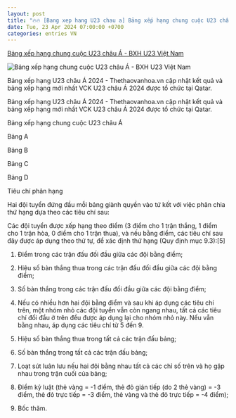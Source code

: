 ```yaml
---
layout: post
title: "🔥🔥 [Bang xep hang U23 chau a] Bảng xếp hạng chung cuộc U23 châu Á - BXH U23 Việt Nam"
date: Tue, 23 Apr 2024 07:00:00 +0700
categories: entries VN
---
```

[Bảng xếp hạng chung cuộc U23 châu Á - BXH U23 Việt Nam](https://thethaovanhoa.vn/bang-xep-hang-chung-cuoc-u23-chau-a-bxh-u23-viet-nam-20240423075042592.htm)

![Bảng xếp hạng chung cuộc U23 châu Á - BXH U23 Việt Nam](https://thethaovanhoa.mediacdn.vn/thumb_w/1200/372676912336973824/2024/4/23/vff-20-2-1713833358734153084522-0-0-539-960-crop-17138333671181017133086.jpg)

Bảng xếp hạng U23 châu Á 2024 - Thethaovanhoa.vn cập nhật kết quả và bảng xếp hạng mới nhất VCK U23 châu Á 2024 được tổ chức tại Qatar.

Bảng xếp hạng U23 châu Á 2024 - Thethaovanhoa.vn cập nhật kết quả và bảng xếp hạng mới nhất VCK U23 châu Á 2024 được tổ chức tại Qatar.

Bảng xếp hạng chung cuộc U23 châu Á

Bảng A

Bảng B

Bảng C

Bảng D

Tiêu chí phân hạng

Hai đội tuyển đứng đầu mỗi bảng giành quyền vào tứ kết với việc phân chia thứ hạng dựa theo các tiêu chí sau:

Các đội tuyển được xếp hạng theo điểm (3 điểm cho 1 trận thắng, 1 điểm cho 1 trận hòa, 0 điểm cho 1 trận thua), và nếu bằng điểm, các tiêu chí sau đây được áp dụng theo thứ tự, để xác định thứ hạng (Quy định mục 9.3):[5]

1. Điểm trong các trận đấu đối đầu giữa các đội bằng điểm;

2. Hiệu số bàn thắng thua trong các trận đấu đối đầu giữa các đội bằng điểm;

3. Số bàn thắng trong các trận đấu đối đầu giữa các đội bằng điểm;

4. Nếu có nhiều hơn hai đội bằng điểm và sau khi áp dụng các tiêu chí trên, một nhóm nhỏ các đội tuyển vẫn còn ngang nhau, tất cả các tiêu chí đối đầu ở trên đều được áp dụng lại cho nhóm nhỏ này. Nếu vẫn bằng nhau, áp dụng các tiêu chí từ 5 đến 9.

5. Hiệu số bàn thắng thua trong tất cả các trận đấu bảng;

6. Số bàn thắng trong tất cả các trận đấu bảng;

7. Loạt sút luân lưu nếu hai đội bằng nhau tất cả các chỉ số trên và họ gặp nhau trong trận cuối của bảng;

8. Điểm kỷ luật (thẻ vàng = -1 điểm, thẻ đỏ gián tiếp (do 2 thẻ vàng) = -3 điểm, thẻ đỏ trực tiếp = -3 điểm, thẻ vàng và thẻ đỏ trực tiếp = -4 điểm);

9. Bốc thăm.

